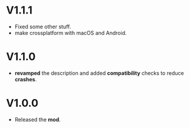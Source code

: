 # V1.1.1

* Fixed some other stuff.
* make crossplatform with macOS and Android.

# V1.1.0

* <cg>**revamped**</c> the description and added <cg>**compatibility**</c> checks to reduce **crashes**.

# V1.0.0

* Released the <cg>**mod**</c>.